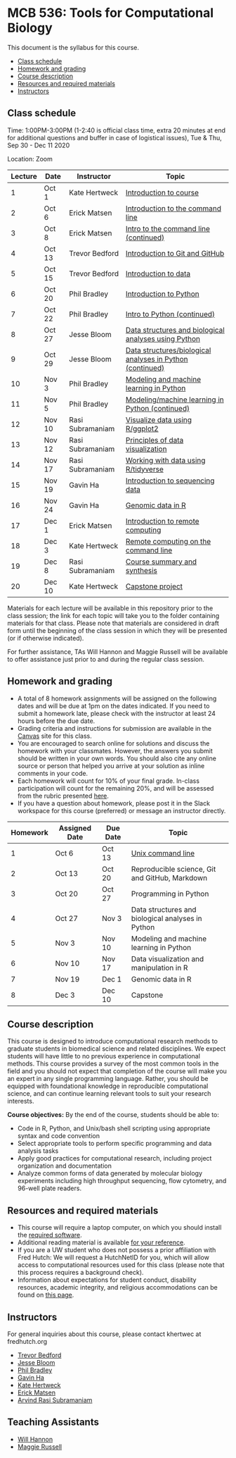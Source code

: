 # MCB 536: Tools for Computational Biology

This document is the syllabus for this course.

  * [Class schedule](#class-schedule)
  * [Homework and grading](#homework-and-grading)
  * [Course description](#course-description)
  * [Resources and required materials](#resources-and-required-materials)
  * [Instructors](#instructors)

## Class schedule

Time: 1:00PM-3:00PM (1-2:40 is official class time, extra 20 minutes at end for additional questions and buffer in case of logistical issues), Tue & Thu, Sep 30 - Dec 11 2020

Location: Zoom

| Lecture | Date   | Instructor       | Topic                                                                                          |
| ------- | ------ | ---------------- | ---------------------------------------------------------------------------------------------- |
| 1       | Oct 1  | Kate Hertweck    | [Introduction to course](lectures/lecture01/)                                                  |
| 2       | Oct 6  | Erick Matsen     | [Introduction to the command line](lectures/lecture02/)                                        |
| 3       | Oct 8  | Erick Matsen     | [Intro to the command line (continued)](lectures/lecture03/)                                   |
| 4       | Oct 13 | Trevor Bedford   | [Introduction to Git and GitHub](lectures/lecture04/)                                          |
| 5       | Oct 15 | Trevor Bedford   | [Introduction to data](lectures/lecture05/)                                                    |
| 6       | Oct 20 | Phil Bradley     | [Introduction to Python](lectures/lecture06/)                                                  |
| 7       | Oct 22 | Phil Bradley     | [Intro to Python (continued)](lectures/lecture07/)                                             |
| 8       | Oct 27 | Jesse Bloom      | [Data structures and biological analyses using Python](lectures/lecture08/)                    |
| 9       | Oct 29 | Jesse Bloom      | [Data structures/biological analyses in Python (continued)](lectures/lecture09)                |
| 10      | Nov 3  | Phil Bradley     | [Modeling and machine learning in Python](lectures/lecture10)                                  |
| 11      | Nov 5  | Phil Bradley     | [Modeling/machine learning in Python (continued)](lectures/lecture11)                          |
| 12      | Nov 10 | Rasi Subramaniam | [Visualize data using R/ggplot2](lectures/lecture12/)                                          |
| 13      | Nov 12 | Rasi Subramaniam | [Principles of data visualization](lectures/lecture13/)                                        |
| 14      | Nov 17 | Rasi Subramaniam | [Working with data using R/tidyverse](lectures/lecture14/)                                     |
| 15      | Nov 19 | Gavin Ha         | [Introduction to sequencing data](lectures/lecture15/)                                         |
| 16      | Nov 24 | Gavin Ha         | [Genomic data in R](lectures/lecture16/)                                                       |
| 17      | Dec 1  | Erick Matsen     | [Introduction to remote computing](lectures/lecture17)                                         |
| 18      | Dec 3  | Kate Hertweck    | [Remote computing on the command line](lectures/lecture18) |
| 19      | Dec 8  | Rasi Subramaniam | [Course summary and synthesis](lectures/lecture19)                                             |
| 20      | Dec 10 | Kate Hertweck    | [Capstone project](lectures/lecture20)                                                         |

Materials for each lecture will be available in this repository prior to the class session;
the link for each topic will take you to the folder containing materials for that class.
Please note that materials are considered in draft form until the beginning of the class session in which they will be presented (or if otherwise indicated).

For further assistance, TAs Will Hannon and Maggie Russell will be available to offer assistance just prior to and during the regular class session.

## Homework and grading

- A total of 8 homework assignments will be assigned on the following dates and will be due at 1pm on the dates indicated.
If you need to submit a homework late, please check with the instructor at least 24 hours before the due date.
- Grading criteria and instructions for submission are available in the [Canvas](http://canvas.uw.edu) site for this class.
- You are encouraged to search online for solutions and discuss the homework with your classmates.
However, the answers you submit should be written in your own words.
You should also cite any online source or person that helped you arrive at your solution as inline comments in your code.
- Each homework will count for 10% of your final grade. In-class participation will count for the remaining 20%, and will be assessed from the rubric presented [here](lectures/lecture01/participation_rubric.md).
- If you have a question about homework, please post it in the Slack workspace for this course (preferred) or message an instructor directly.

| Homework | Assigned Date | Due Date | Topic                                             |
| -------- | ------------- | -------- | ------------------------------------------------- |
| 1        | Oct 6         | Oct 13   | [Unix command line](homeworks/homework01)         |
| 2        | Oct 13        | Oct 20   | Reproducible science, Git and GitHub, Markdown    |
| 3        | Oct 20        | Oct 27   | Programming in Python                             |
| 4        | Oct 27        | Nov 3    | Data structures and biological analyses in Python |
| 5        | Nov 3         | Nov 10   | Modeling and machine learning in Python           |
| 6        | Nov 10        | Nov 17   | Data visualization and manipulation in R          |
| 7        | Nov 19        | Dec 1    | Genomic data in R                                 |
| 8        | Dec 3         | Dec 10   | Capstone                                          |

## Course description

This course is designed to introduce computational research methods to graduate students in
biomedical science and related disciplines. We expect students will have little to no previous experience
in computational methods. This course provides a survey of the most common tools in the field and you should
not expect that completion of the course will make you an expert in any single programming language.
Rather, you should be equipped with foundational knowledge in reproducible computational science,
and can continue learning relevant tools to suit your research interests.

**Course objectives:** By the end of the course, students should be able to:
- Code in R, Python, and Unix/bash shell scripting using appropriate syntax and code convention
- Select appropriate tools to perform specific programming and data analysis tasks
- Apply good practices for computational research, including project organization and documentation
- Analyze common forms of data generated by molecular biology experiments including high throughput sequencing,
flow cytometry, and 96-well plate readers.

## Resources and required materials

- This course will require a laptop computer, on which you should install the [required software](software/README.md).
- Additional reading material is available [for your reference](reference.md).
- If you are a UW student who does not possess a prior affiliation with Fred Hutch: We will request a HutchNetID for you,
which will allow access to computational resources used for this class (please note that this process
requires a background check).
- Information about expectations for student conduct, disability resources, academic integrity, and religious
accommodations can be found on [this page](https://registrar.washington.edu/staffandfaculty/syllabi-guidelines/).

## Instructors

For general inquiries about this course, please contact khertwec at fredhutch.org

- [Trevor Bedford](http://bedford.io)
- [Jesse Bloom](https://www.fredhutch.org/en/labs/profiles/bloom-jesse.html)
- [Phil Bradley](https://www.fredhutch.org/en/labs/profiles/bradley-phil.html)
- [Gavin Ha](https://gavinhalab.org/people/Gavin-Ha/)
- [Kate Hertweck](http://www.fredhutch.io)
- [Erick Matsen](https://matsen.fhcrc.org)
- [Arvind Rasi Subramaniam](http://rasilab.fredhutch.org)

## Teaching Assistants

- [Will Hannon](https://mcb-seattle.edu/student-profile/?uid=193)
- [Maggie Russell](https://mcb-seattle.edu/student-profile/?uid=203)
